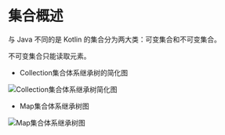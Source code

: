 # 集合概述

与 Java 不同的是 Kotlin 的集合分为两大类：可变集合和不可变集合。

不可变集合只能读取元素。



* Collection集合体系继承树的简化图

![Collection集合体系继承树简化图](http://img.inaction.fun/static/50474.png)

* Map集合体系继承树图

![Map集合体系继承树图](http://img.inaction.fun/static/15190.png)